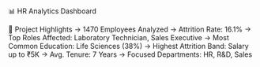 📊 HR Analytics Dashboard 

🚀 Project Highlights
 -> 1470 Employees Analyzed -> Attrition Rate: 16.1% -> Top Roles Affected: Laboratory Technician, Sales Executive
 -> Most Common Education: Life Sciences (38%)
 -> Highest Attrition Band: Salary up to ₹5K
 -> Avg. Tenure: 7 Years
 -> Focused Departments: HR, R&D, Sales
